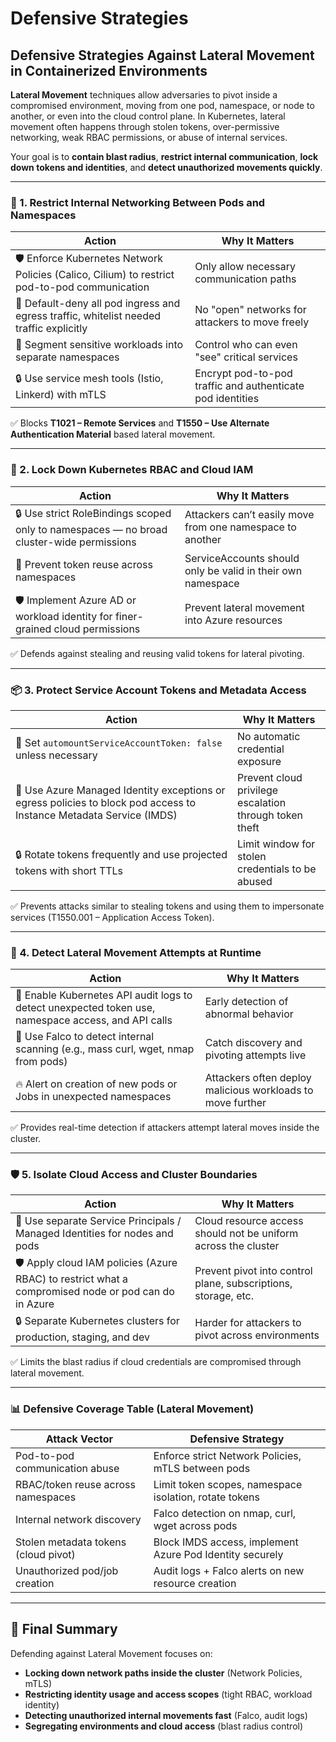 # Defensive Strategies

## **Defensive Strategies Against Lateral Movement in Containerized Environments**

**Lateral Movement** techniques allow adversaries to pivot inside a compromised environment, moving from one pod, namespace, or node to another, or even into the cloud control plane. In Kubernetes, lateral movement often happens through stolen tokens, over-permissive networking, weak RBAC permissions, or abuse of internal services.

Your goal is to **contain blast radius**, **restrict internal communication**, **lock down tokens and identities**, and **detect unauthorized movements quickly**.

***

### 🧰 1. **Restrict Internal Networking Between Pods and Namespaces**

| Action                                                                                        | Why It Matters                                             |
| --------------------------------------------------------------------------------------------- | ---------------------------------------------------------- |
| 🛡️ Enforce Kubernetes Network Policies (Calico, Cilium) to restrict pod-to-pod communication | Only allow necessary communication paths                   |
| 🚫 Default-deny all pod ingress and egress traffic, whitelist needed traffic explicitly       | No "open" networks for attackers to move freely            |
| 📜 Segment sensitive workloads into separate namespaces                                       | Control who can even "see" critical services               |
| 🔒 Use service mesh tools (Istio, Linkerd) with mTLS                                          | Encrypt pod-to-pod traffic and authenticate pod identities |

✅ Blocks **T1021 – Remote Services** and **T1550 – Use Alternate Authentication Material** based lateral movement.

***

### 🔐 2. **Lock Down Kubernetes RBAC and Cloud IAM**

| Action                                                                                   | Why It Matters                                              |
| ---------------------------------------------------------------------------------------- | ----------------------------------------------------------- |
| 🔒 Use strict RoleBindings scoped only to namespaces — no broad cluster-wide permissions | Attackers can’t easily move from one namespace to another   |
| 📜 Prevent token reuse across namespaces                                                 | ServiceAccounts should only be valid in their own namespace |
| 🛡️ Implement Azure AD or workload identity for finer-grained cloud permissions          | Prevent lateral movement into Azure resources               |

✅ Defends against stealing and reusing valid tokens for lateral pivoting.

***

### 📦 3. **Protect Service Account Tokens and Metadata Access**

| Action                                                                                                              | Why It Matters                                         |
| ------------------------------------------------------------------------------------------------------------------- | ------------------------------------------------------ |
| 📜 Set `automountServiceAccountToken: false` unless necessary                                                       | No automatic credential exposure                       |
| 🚫 Use Azure Managed Identity exceptions or egress policies to block pod access to Instance Metadata Service (IMDS) | Prevent cloud privilege escalation through token theft |
| 🔒 Rotate tokens frequently and use projected tokens with short TTLs                                                | Limit window for stolen credentials to be abused       |

✅ Prevents attacks similar to stealing tokens and using them to impersonate services (T1550.001 – Application Access Token).

***

### 📡 4. **Detect Lateral Movement Attempts at Runtime**

| Action                                                                                              | Why It Matters                                             |
| --------------------------------------------------------------------------------------------------- | ---------------------------------------------------------- |
| 📜 Enable Kubernetes API audit logs to detect unexpected token use, namespace access, and API calls | Early detection of abnormal behavior                       |
| 📡 Use Falco to detect internal scanning (e.g., mass curl, wget, nmap from pods)                    | Catch discovery and pivoting attempts live                 |
| 🔥 Alert on creation of new pods or Jobs in unexpected namespaces                                   | Attackers often deploy malicious workloads to move further |

✅ Provides real-time detection if attackers attempt lateral moves inside the cluster.

***

### 🛡️ 5. **Isolate Cloud Access and Cluster Boundaries**

| Action                                                                                               | Why It Matters                                                 |
| ---------------------------------------------------------------------------------------------------- | -------------------------------------------------------------- |
| 🧠 Use separate Service Principals / Managed Identities for nodes and pods                           | Cloud resource access should not be uniform across the cluster |
| 🛡️ Apply cloud IAM policies (Azure RBAC) to restrict what a compromised node or pod can do in Azure | Prevent pivot into control plane, subscriptions, storage, etc. |
| 🔒 Separate Kubernetes clusters for production, staging, and dev                                     | Harder for attackers to pivot across environments              |

✅ Limits the blast radius if cloud credentials are compromised through lateral movement.

***

### 📊 Defensive Coverage Table (Lateral Movement)

| Attack Vector                        | Defensive Strategy                                       |
| ------------------------------------ | -------------------------------------------------------- |
| Pod-to-pod communication abuse       | Enforce strict Network Policies, mTLS between pods       |
| RBAC/token reuse across namespaces   | Limit token scopes, namespace isolation, rotate tokens   |
| Internal network discovery           | Falco detection on nmap, curl, wget across pods          |
| Stolen metadata tokens (cloud pivot) | Block IMDS access, implement Azure Pod Identity securely |
| Unauthorized pod/job creation        | Audit logs + Falco alerts on new resource creation       |

***

## 🎯 Final Summary

Defending against Lateral Movement focuses on:

* **Locking down network paths inside the cluster** (Network Policies, mTLS)
* **Restricting identity usage and access scopes** (tight RBAC, workload identity)
* **Detecting unauthorized internal movements fast** (Falco, audit logs)
* **Segregating environments and cloud access** (blast radius control)
